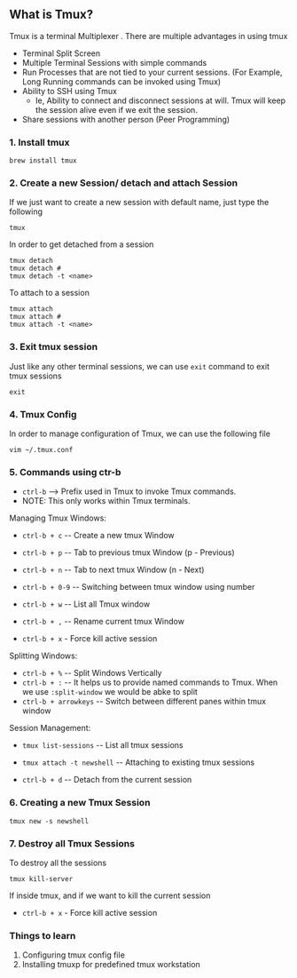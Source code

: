 ## What is Tmux?
Tmux is a terminal Multiplexer . There are multiple advantages in using tmux

* Terminal Split Screen
* Multiple Terminal Sessions with simple commands
* Run Processes that are not tied to your current sessions. (For Example, Long Running commands can be invoked using Tmux)
* Ability to SSH using Tmux
  * Ie, Ability to connect and disconnect sessions at will. Tmux will keep the session alive even if we exit the session.
* Share sessions with another person (Peer Programming) 

### 1. Install tmux

```
brew install tmux
```

### 2. Create a new Session/ detach and attach Session

If we just want to create a new session with default name, just type the following

```
tmux
```

In order to get detached from a session

```
tmux detach
tmux detach #
tmux detach -t <name>
```

To attach to a session

```
tmux attach
tmux attach #
tmux attach -t <name>
```

### 3. Exit tmux session

Just like any other terminal sessions, we can use `exit` command to exit tmux sessions
```
exit
```

### 4. Tmux Config

In order to manage configuration of Tmux, we can use the following file

```
vim ~/.tmux.conf
```

### 5. Commands using ctr-b

* `ctrl-b` --> Prefix used in Tmux to invoke Tmux commands.
* NOTE: This only works within Tmux terminals.
  
Managing Tmux Windows:

* `ctrl-b + c` -- Create a new tmux Window
* `ctrl-b + p` -- Tab to previous tmux Window (p - Previous)
* `ctrl-b + n` -- Tab to next tmux Window (n - Next)
* `ctrl-b + 0-9` -- Switching between tmux window using number

* `ctrl-b + w` -- List all Tmux window
* `ctrl-b + ,` -- Rename current tmux Window
* `ctrl-b + x` - Force kill active session

Splitting Windows:

* `ctrl-b + %` -- Split Windows Vertically
* `ctrl-b + :` -- It helps us to provide named commands to Tmux. When we use `:split-window` we would be abke to split 
* `ctrl-b + arrowkeys` -- Switch between different panes within tmux window

Session Management:

* `tmux list-sessions` -- List all tmux sessions
* `tmux attach -t newshell` -- Attaching to existing tmux sessions

* `ctrl-b + d` -- Detach from the current session

### 6. Creating a new Tmux Session

```
tmux new -s newshell
```

### 7. Destroy all Tmux Sessions

To destroy all the sessions

```
tmux kill-server	
```
If inside tmux, and if we want to kill the current session

* `ctrl-b + x` - Force kill active session




### Things to learn
1. Configuring tmux config file
2. Installing tmuxp for predefined tmux workstation
